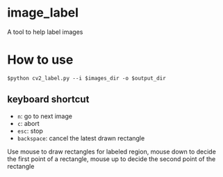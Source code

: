 # image_label
A tool to help label images

# How to use

```
$python cv2_label.py --i $images_dir -o $output_dir
```

## keyboard shortcut
- `n`: go to next image
- `c`: abort
- `esc`: stop
- `backspace`: cancel the latest drawn rectangle

Use mouse to draw rectangles for labeled region, mouse down to decide the first point of a
rectangle, mouse up to decide the second point of the rectangle


